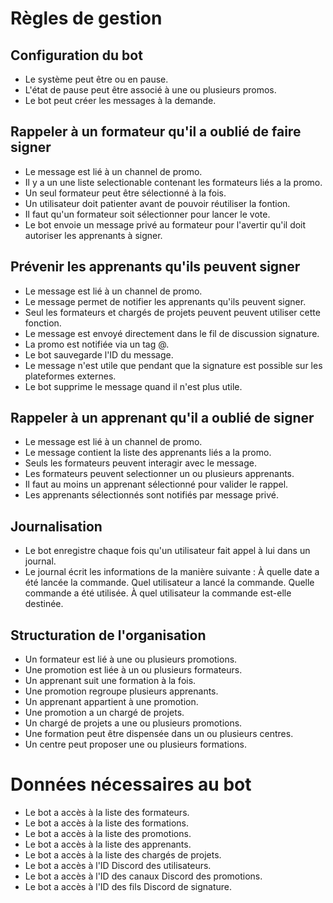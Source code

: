 # Règles de gestion

## Configuration du bot
- Le système peut être ou en pause.
- L'état de pause peut être associé à une ou plusieurs promos.
- Le bot peut créer les messages à la demande.

## Rappeler à un formateur qu'il a oublié de faire signer
- Le message est lié à un channel de promo.
- Il y a un une liste selectionable contenant les formateurs liés a la promo.
- Un seul formateur peut être sélectionné à la fois.
- Un utilisateur doit patienter avant de pouvoir réutiliser la fontion.
- Il faut qu'un formateur soit sélectionner pour lancer le vote.
- Le bot envoie un message privé au formateur pour l'avertir qu'il doit autoriser les apprenants à signer.

## Prévenir les apprenants qu'ils peuvent signer
- Le message est lié à un channel de promo.
- Le message permet de notifier les apprenants qu'ils peuvent signer.
- Seul les formateurs et chargés de projets peuvent peuvent utiliser cette fonction.
- Le message est envoyé directement dans le fil de discussion signature.
- La promo est notifiée via un tag @.
- Le bot sauvegarde l'ID du message.
- Le message n'est utile que pendant que la signature est possible sur les plateformes externes.
- Le bot supprime le message quand il n'est plus utile.

## Rappeler à un apprenant qu'il a oublié de signer
- Le message est lié à un channel de promo.
- Le message contient la liste des apprenants liés a la promo.
- Seuls les formateurs peuvent interagir avec le message.
- Les formateurs peuvent selectionner un ou plusieurs apprenants.
- Il faut au moins un apprenant sélectionné pour valider le rappel.
- Les apprenants sélectionnés sont notifiés par message privé.

## Journalisation
- Le bot enregistre chaque fois qu'un utilisateur fait appel à lui dans un journal.
- Le journal écrit les informations de la manière suivante :
     À quelle date a été lancée la commande.
     Quel utilisateur a lancé la commande.
     Quelle commande a été utilisée.
     À quel utilisateur la commande est-elle destinée.

## Structuration de l'organisation
- Un formateur est lié à une ou plusieurs promotions.
- Une promotion est liée à un ou plusieurs formateurs.
- Un apprenant suit une formation à la fois.
- Une promotion regroupe plusieurs apprenants.
- Un apprenant appartient à une promotion.
- Une promotion a un chargé de projets.
- Un chargé de projets a une ou plusieurs promotions.
- Une formation peut être dispensée dans un ou plusieurs centres.
- Un centre peut proposer une ou plusieurs formations.

# Données nécessaires au bot
- Le bot a accès à la liste des formateurs.
- Le bot a accès à la liste des formations.
- Le bot a accès à la liste des promotions.
- Le bot a accès à la liste des apprenants.
- Le bot a accès à la liste des chargés de projets.
- Le bot a accès à l'ID Discord des utilisateurs.
- Le bot a accès à l'ID des canaux Discord des promotions.
- Le bot a accès à l'ID des fils Discord de signature.

